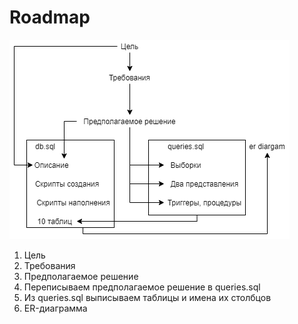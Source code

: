# Roadmap

![roadmap](./doc-images/dependencies.png)

1. Цель
2. Требования
3. Предполагаемое решение
4. Переписываем предполагаемое решение в queries.sql
5. Из queries.sql выписываем таблицы и имена их столбцов
6. ER-диаграмма

